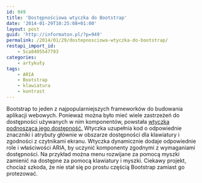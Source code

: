 ```yaml
---
id: 949
title: 'Dostępnościowa wtyczka do Bootstrap'
date: '2014-01-29T10:25:08+01:00'
layout: post
guid: 'http://informaton.pl/?p=949'
permalink: /2014/01/29/dostepnosciowa-wtyczka-do-bootstrap/
restapi_import_id:
    - 5ca8405547793
categories:
    - artykuły
tags:
    - ARIA
    - Bootstrap
    - klawiatura
    - kontrast
---
```


Bootstrap to jeden z najpopularniejszych frameworków do budowania aplikacji webowych. Ponieważ można było mieć wiele zastrzeżeń do dostępności używanych w nim komponentów, powstała [wtyczka podnosząca jego dostępność.](https://www.paypal-engineering.com/2014/01/28/bootstrap-accessibility-plugin-making-the-popular-web-development-framework-better/) Wtyczka uzupełnia kod o odpowiednie znaczniki i atrybuty głównie w obszarze dostępności dla klawiatury i zgodności z czytnikami ekranu. Wtyczka dynamicznie dodaje odpowiednie role i właściwości ARIA, by uczynić komponenty zgodnymi z wymaganiami dostępności. Na przykład można menu rozwijane za pomocą myszki zamienić na dostępne za pomocą klawiatury i myszki. Ciekawy projekt, chociaż szkoda, że nie stał się po prostu częścią Bootstrap zamiast go protezować.